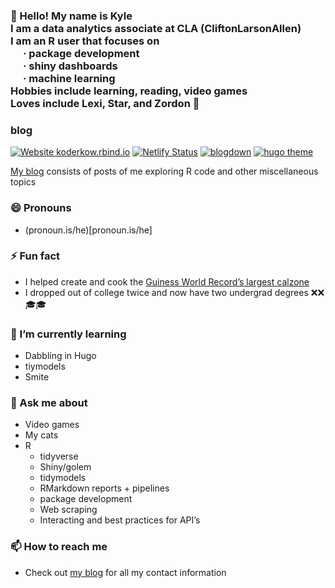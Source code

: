 
<h3>

👋 Hello\! My name is Kyle <br> I am a data analytics associate at CLA
(CliftonLarsonAllen)<br> I am an R user that focuses on<br>
<span style="padding-left:20px">· package development</span><br>
<span style="padding-left:20px">· shiny dashboards</span><br>
<span style="padding-left:20px">· machine learning</span><br> Hobbies
include learning, reading, video games<br> Loves include Lexi, Star, and
Zordon 💖

</h3>

### blog

<!-- badges: start -->

[![Website
koderkow.rbind.io](https://img.shields.io/website-up-down-green-red/http/shields.io.svg)](http://shields.io/)
[![Netlify
Status](https://api.netlify.com/api/v1/badges/18127686-d6ae-4ae3-807b-9027a45ef32a/deploy-status)](https://app.netlify.com/sites/koderkow/deploys)
[![blogdown](https://img.shields.io/badge/Made%20with-blogdown-orange)](https://bookdown.org/yihui/blogdown/)
[![hugo
theme](http://img.shields.io/badge/Hugo%20Theme-dream-FF4088?logo=hugo)](https://g1eny0ung.site/hugo-theme-dream/#/)
<!-- badges: end -->

[My blog](https://koderkow.rbind.io/) consists of posts of me exploring
R code and other miscellaneous topics

### 😄 Pronouns

  - (pronoun.is/he)\[pronoun.is/he\]

### ⚡ Fun fact

  - I helped create and cook the [Guiness World Record’s largest
    calzone](https://www.guinnessworldrecords.com/world-records/largest-calzone#:~:text=The%20largest%20calzone%20weighs%2096.37,and%20sauce%20inside%20the%20dough.)
  - I dropped out of college twice and now have two undergrad degrees
    ❌❌🎓🎓

### 🌱 I’m currently learning

  - Dabbling in Hugo
  - tiymodels
  - Smite

### 💬 Ask me about

  - Video games
  - My cats
  - R
      - tidyverse
      - Shiny/golem
      - tidymodels
      - RMarkdown reports + pipelines
      - package development
      - Web scraping
      - Interacting and best practices for API’s

### 📫 How to reach me

  - Check out [my blog](https://koderkow.rbind.io/) for all my contact
    information

